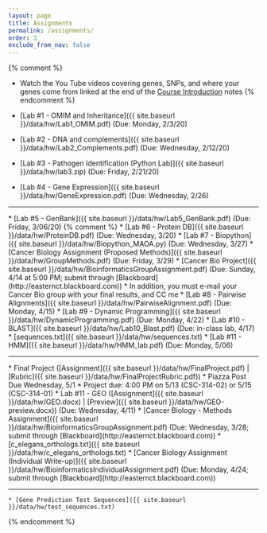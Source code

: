```yaml
---
layout: page
title: Assignments 
permalink: /assignments/
order: 3
exclude_from_nav: false
---
```


{% comment %}
* Watch the You Tube videos covering genes, SNPs, and where your genes come from linked at the end of the <a href = "../notes/">Course Introduction</a> notes
{% endcomment %}

* [Lab #1 - OMIM and Inheritance]({{ site.baseurl }}/data/hw/Lab1_OMIM.pdf) (Due: Monday, 2/3/20) 
* [Lab #2 - DNA and complements]({{ site.baseurl }}/data/hw/Lab2_Complements.pdf) (Due: Wednesday, 2/12/20)
* [Lab #3 - Pathogen Identification (Python Lab)]({{ site.baseurl }}/data/hw/lab3.zip) (Due: Friday, 2/21/20) 
* [Lab #4 - Gene Expression]({{ site.baseurl }}/data/hw/GeneExpression.pdf) (Due: Wednesday, 2/26) 
<hr> 
* [Lab #5 - GenBank]({{ site.baseurl }}/data/hw/Lab5_GenBank.pdf) (Due: Friday, 3/06/20) 
{% comment %}
* [Lab #6 - Protein DB]({{ site.baseurl }}/data/hw/ProteinDB.pdf) (Due: Wednesday, 3/20) 
* [Lab #7 - Biopython]({{ site.baseurl }}/data/hw/Biopython_MAOA.py) (Due: Wednesday, 3/27) 
* [Cancer Biology Assignment (Proposed Methods)]({{ site.baseurl }}/data/hw/GroupMethods.pdf) (Due: Friday, 3/29) 
* [Cancer Bio Project]({{ site.baseurl }}/data/hw/BioinformaticsGroupAssignment.pdf) (Due: Sunday, 4/14 at 5:00 PM; submit through [Blackboard](http://easternct.blackboard.com))
    * In addition, you must e-mail your Cancer Bio group with your final results, and CC me 
* [Lab #8 - Pairwise Alignments]({{ site.baseurl }}/data/hw/PairwiseAlignment.pdf) (Due: Monday, 4/15) 
* [Lab #9 - Dynamic Programming]({{ site.baseurl }}/data/hw/DynamicProgramming.pdf) (Due: Monday, 4/22) 
* [Lab #10 - BLAST]({{ site.baseurl }}/data/hw/Lab10_Blast.pdf) (Due: in-class lab, 4/17) 
    * [sequences.txt]({{ site.baseurl }}/data/hw/sequences.txt) 
* [Lab #11 - HMM]({{ site.baseurl }}/data/hw/HMM_lab.pdf) (Due: Monday, 5/06)
<hr>
* Final Project ([Assignment]({{ site.baseurl }}/data/hw/FinalProject.pdf) | 
[Rubric]({{ site.baseurl }}/data/hw/FinalProjectRubric.pdf))
    * Piazza Post Due Wednesday, 5/1
    * Project due: 4:00 PM on 5/13 (CSC-314-02) or 5/15 (CSC-314-01)
* Lab #11 - GEO ([Assignment]({{ site.baseurl }}/data/hw/GEO.docx) |
[Preview]({{ site.baseurl }}/data/hw/GEO-preview.docx)) (Due: Wednesday, 4/11)
* [Cancer Biology - Methods Assignment]({{ site.baseurl }}/data/hw/BioinformaticsGroupAssignment.pdf) (Due: Wednesday, 3/28; submit through [Blackboard](http://easternct.blackboard.com)) 
	* [c_elegans_orthologs.txt]({{ site.baseurl }}/data/hw/c_elegans_orthologs.txt) 
* [Cancer Biology Assignment (Individual Write-up)]({{ site.baseurl }}/data/hw/BioinformaticsIndividualAssignment.pdf) (Due: Monday, 4/24; submit through [Blackboard](http://easternct.blackboard.com)) 

***
	* [Gene Prediction Test Sequences]({{ site.baseurl }}/data/hw/test_sequences.txt)  
{% endcomment %}
